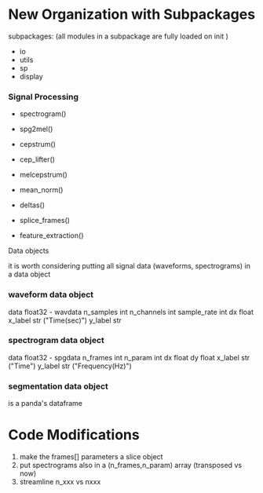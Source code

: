 # New Organization with Subpackages

subpackages:  (all modules in a subpackage are fully loaded on init )
- io
- utils
- sp
- display




### Signal Processing

- spectrogram()
- spg2mel()
- cepstrum()
- cep_lifter()
- melcepstrum()

- mean_norm()
- deltas()
- splice_frames()
- feature_extraction()
    
    
Data objects

it is worth considering putting all signal data (waveforms, spectrograms) in a data object 

### waveform data object
data            float32 - wavdata
n_samples       int
n_channels      int
sample_rate     int
dx              float
x_label         str ("Time(sec)")
y_label         str

### spectrogram data object
data            float32 - spgdata
n_frames        int
n_param         int
dx              float
dy              float
x_label         str ("Time")
y_label         str ("Frequency(Hz)")

### segmentation data object 
is a panda's dataframe



# Code Modifications

1. make the frames[] parameters a slice object
2. put spectrograms also in a (n_frames,n_param) array (transposed vs now)
3. streamline n_xxx vs nxxx
